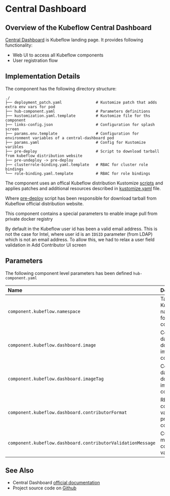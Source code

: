 # Central Dashboard

## Overview of the Kubeflow Central Dashboard

[Central Dashboard](https://www.kubeflow.org/docs/components/central-dash/overview/) is Kubeflow landing page. It provides following functionality:

* Web UI to access all Kubeflow components
* User registration flow

## Implementation Details

The component has the following directory structure:

```text
./
├── deployment_patch.yaml               # Kustomize patch that adds extra env vars for pod
├── hub-component.yaml                  # Parameters definitions
├── kustomization.yaml.template         # Kustomize file for ths component
├── links-config.json                   # Configuration for splash screen
├── params.env.template                 # Configuration for environment variables of a central-dashboard pod
├── params.yaml                         # Config for Kustomize varibles
├── pre-deploy                          # Script to download tarball from kubeflow distribution website
├── pre-undeploy -> pre-deploy
├── clusterrole-binding.yaml.template   # RBAC for cluster role bindings
└── role-binding.yaml.template          # RBAC for role bindings
```

The component uses an offical Kubeflow distribution Kustomize [scripts](https://github.com/kubeflow/manifests/) and applies patches and additional resources described in [kustomize.yaml](https://github.com/agilestacks/kubeflow-components/blob/main/kubeflow-centraldashboard/kustomization.yaml.template) file.

Where [pre-deploy](https://github.com/agilestacks/kubeflow-components/blob/main/kubeflow-centraldashboard/pre-deploy) script has been responsible for download tarball from Kubeflow official distribution website.

This component contains a special parameters to enable image pull from private docker registry

By default in the Kubeflow user id has been a valid email address. This is not the case for Intel, where user id is an `IDSID` parameter (from LDAP) which is not an email address. To allow this, we had to relax a user field validation in Add Contributor UI screen

## Parameters

The following component level parameters has been defined `hub-component.yaml`

| Name | Description | Default Value |
| :--- | :---        | :---          |
| `component.kubeflow.namespace` | Target Kubernetes namespace for this component | `kubeflow` |
| `component.kubeflow.dashboard.image` | Central dashboard docker image configuration | `gcr.io/kubeflow-images-public/centraldashboard` |
| `component.kubeflow.dashboard.imageTag` | Central dashboard docker image configuration | `vmaster-g8097cfeb` |
| `component.kubeflow.dashboard.contributorFormat` | REGEX to configure validation for profiles congtributor | `^.+$` |
| `component.kubeflow.dashboard.contributorValidationMessage` | Custom error message for contributor validation | `^.+$` |

## See Also

* Central Dashboard [official documentation](https://www.kubeflow.org/docs/components/central-dash/overview/)
* Project source code on [Github](https://github.com/kubeflow/kubeflow/tree/master/components/centraldashboard)

